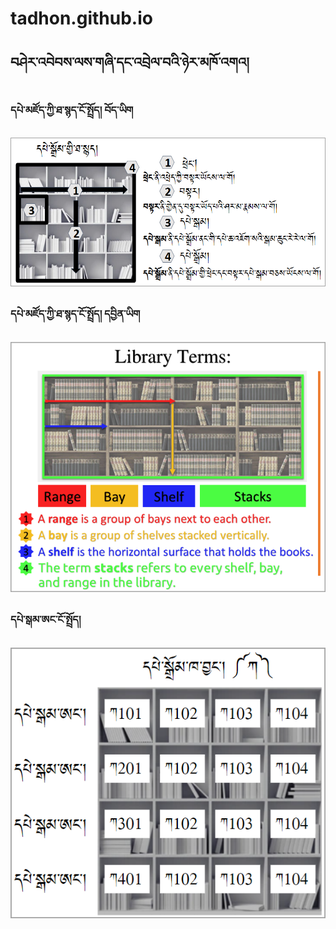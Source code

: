 # tadhon.github.io

## བཤེར་འབེབས་ལས་གཞི་དང་འབྲེལ་བའི་ཉེར་མཁོ་འགའ།

### དཔེ་མཛོད་ཀྱི་ཐ་སྙད་ངོ་སྤྲོད། བོད་ཡིག

![image](https://github.com/tadhondup/tadhon.github.io/blob/main/docs/img/library%20terms.png)

### དཔེ་མཛོད་ཀྱི་ཐ་སྙད་ངོ་སྤྲོད། དབྱིན་ཡིག

![image](https://github.com/tadhondup/tadhon.github.io/blob/main/docs/img/01.png)

### དཔེ་སྒམ་ཨང་ངོ་སྤྲོད།

![image](https://github.com/tadhondup/tadhon.github.io/blob/main/docs/img/shelf%20numbers.png)
